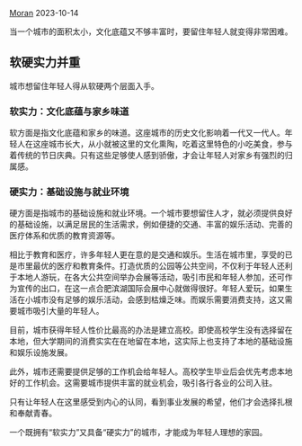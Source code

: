 [Moran]([关于我](https://fmoran.me/post/guan-yu-wo.html))  2023-10-14  


当一个城市的面积太小，文化底蕴又不够丰富时，要留住年轻人就变得非常困难。

## 软硬实力并重

城市想留住年轻人得从软硬两个层面入手。

### 软实力：文化底蕴与家乡味道

软方面是指文化底蕴和家乡的味道。这座城市的历史文化影响着一代又一代人。年轻人在这座城市长大，从小就被这里的文化熏陶，吃着这里特色的小吃美食，参与着传统的节日庆典。只有这些足够使人感到骄傲，才会让年轻人对家乡有强烈的归属感。

### 硬实力：基础设施与就业环境

硬方面是指城市的基础设施和就业环境。一个城市要想留住人才，就必须提供良好的基础设施，以满足居民的生活需求，例如便捷的交通、丰富的娱乐活动、完善的医疗体系和优质的教育资源等。

相比于教育和医疗，许多年轻人更在意的是交通和娱乐。生活在城市里，享受的已是市里最优的医疗和教育条件。打造优质的公园等公共空间，不仅利于年轻人还利于本地人游玩，在各大公共空间举办会展等活动，吸引市民和年轻人参加，还可作为宣传的出口，在这一点合肥滨湖国际会展中心就做得很好。年轻人爱玩，如果生活在小城市没有足够的娱乐活动，会感到枯燥乏味。而娱乐需要消费支持，这又需要城市吸引大量的年轻人。

目前，城市获得年轻人性价比最高的办法是建立高校。即使高校学生没有选择留在本地，但大学期间的消费实实在在地留在本地，这实际上也支持了本地的基础设施和娱乐设施发展。

此外，城市还需要提供足够的工作机会给年轻人。高校学生毕业后会优先考虑本地好的工作机会。这需要城市提供丰富的就业机会，吸引各行各业的公司入驻。

只有让年轻人在这里感受到内心的认同，看到事业发展的希望，他们才会选择扎根和奉献青春。

一个既拥有“软实力”又具备“硬实力”的城市，才能成为年轻人理想的家园。
<!-- ##{"timestamp":1697283990}## -->